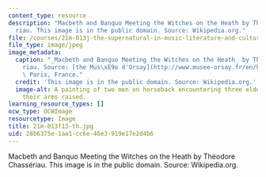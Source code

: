 ```yaml
---
content_type: resource
description: "Macbeth and Banquo Meeting the Witches on the Heath by Th\xE9odore Chass\xE9\
  riau. This image is in the public domain. Source: Wikipedia.org."
file: /courses/21m-013j-the-supernatural-in-music-literature-and-culture-fall-2013/28b6375e1aa1cc6e46e3919e17e2d4b6_21m-013f13-th.jpg
file_type: image/jpeg
image_metadata:
  caption: "_Macbeth and Banquo Meeting the Witches on the Heath_ by Th\xE9odore Chass\xE9\
    riau. Source: [the Mus\xE9e d'Orsay](http://www.musee-orsay.fr/en/home.html),\
    \ Paris, France."
  credit: 'This image is in the public domain. Source: Wikipedia.org.'
  image-alt: A painting of two men on horseback encountering three elderly women with
    their arms raised.
learning_resource_types: []
ocw_type: OCWImage
resourcetype: Image
title: 21m-013f13-th.jpg
uid: 28b6375e-1aa1-cc6e-46e3-919e17e2d4b6
---
```

Macbeth and Banquo Meeting the Witches on the Heath by Théodore Chassériau. This image is in the public domain. Source: Wikipedia.org.

